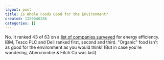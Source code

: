 ```yaml
---
layout: post
title: Is Whole Foods Good for the Environment?
created: 1229040286
categories: []
---
```

No. It ranked 43 of 63 on a [list of companies surveyed](http://www.reuters.com/article/technologyNews/idUSTRE4BA4MJ20081211) for energy efficiency. IBM, Tesco PLC and Dell ranked first, second and third. "Organic" food isn't as good for the environment as you would think! (But in case you're wondering, Abercrombie & Fitch Co was last)
